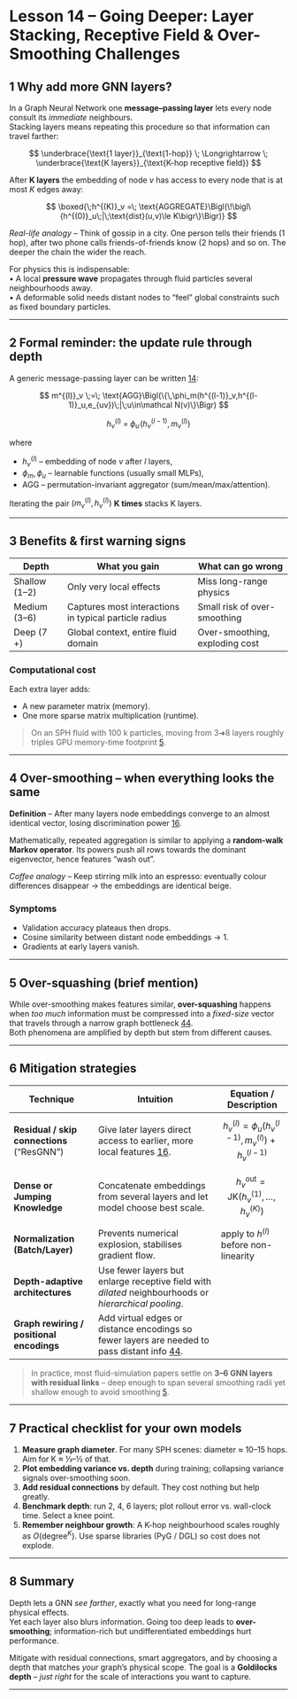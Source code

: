# Lesson 14 – Going Deeper: Layer Stacking, Receptive Field & Over-Smoothing Challenges  


## 1  Why add more GNN layers?  

In a Graph Neural Network one **message–passing layer** lets every node consult its *immediate* neighbours.  
Stacking layers means repeating this procedure so that information can travel farther:

<div align="center">

$$
\underbrace{\text{1 layer}}_{\text{1-hop}}
\; \Longrightarrow \;
\underbrace{\text{K layers}}_{\text{K-hop receptive field}}
$$
</div>

After **K layers** the embedding of node $v$ has access to every node that is at most $K$ edges away:

<div align="center">

$$
\boxed{\;h^{(K)}_v 
=\; \text{AGGREGATE}\Bigl(\!\bigl\{h^{(0)}_u\;|\;\text{dist}(u,v)\le K\bigr\}\Bigr)}
$$
</div>

*Real-life analogy* – Think of gossip in a city. One person tells their friends (1 hop), after two phone calls friends-of-friends know (2 hops) and so on. The deeper the chain the wider the reach.

For physics this is indispensable:  
• A local **pressure wave** propagates through fluid particles several neighbourhoods away.  
• A deformable solid needs distant nodes to “feel” global constraints such as fixed boundary particles.

---

## 2  Formal reminder: the update rule through depth  

A generic message-passing layer can be written [14]:

<div align="center">

$$
m^{(l)}_v \;=\;
\text{AGG}\Bigl(\{\,\phi_m(h^{(l-1)}_v,h^{(l-1)}_u,e_{uv})\;|\;u\in\mathcal N(v)\}\Bigr)
$$

$$
h^{(l)}_v \;=\;
\phi_u\!\bigl(h^{(l-1)}_v , m^{(l)}_v\bigr)
$$
</div>

where  
* $h^{(l)}_v$ – embedding of node $v$ after $l$ layers,  
* $\phi_m,\phi_u$ – learnable functions (usually small MLPs),  
* $\text{AGG}$ – permutation-invariant aggregator (sum/mean/max/attention).

Iterating the pair $\bigl(m^{(l)}_v, h^{(l)}_v\bigr)$ **K times** stacks K layers.

---

## 3  Benefits & first warning signs  

| Depth | What you gain | What can go wrong |
|-------|---------------|-------------------|
| Shallow (1–2) | Only very local effects | Miss long-range physics |
| Medium (3–6) | Captures most interactions in typical particle radius | Small risk of over-smoothing |
| Deep (7 +) | Global context, entire fluid domain | Over-smoothing, exploding cost |

### Computational cost  

Each extra layer adds:
* A new parameter matrix (memory).  
* One more sparse matrix multiplication (runtime).  

> On an SPH fluid with 100 k particles, moving from 3➜8 layers roughly triples GPU memory-time footprint [5].

---

## 4  Over-smoothing – when everything looks the same  

**Definition** – After many layers node embeddings converge to an almost identical vector, losing discrimination power [16].

Mathematically, repeated aggregation is similar to applying a **random-walk Markov operator**. Its powers push all rows towards the dominant eigenvector, hence features “wash out”.

*Coffee analogy* – Keep stirring milk into an espresso: eventually colour differences disappear → the embeddings are identical beige.

### Symptoms
* Validation accuracy plateaus then drops.  
* Cosine similarity between distant node embeddings → 1.  
* Gradients at early layers vanish.

---

## 5  Over-squashing (brief mention)  

While over-smoothing makes features similar, **over-squashing** happens when *too much* information must be compressed into a *fixed-size* vector that travels through a narrow graph bottleneck [44].  
Both phenomena are amplified by depth but stem from different causes.

---

## 6  Mitigation strategies  

| Technique | Intuition | Equation / Description |
|-----------|-----------|------------------------|
| **Residual / skip connections** (“ResGNN”) | Give later layers direct access to earlier, more local features [16]. | $$h^{(l)}_v = \phi_u(h^{(l-1)}_v,m^{(l)}_v) \;+\; h^{(l-1)}_v$$ |
| **Dense or Jumping Knowledge** | Concatenate embeddings from several layers and let model choose best scale. | $$h^{\text{out}}_v = \text{JK}\bigl(h^{(1)}_v,\dots,h^{(K)}_v\bigr)$$ |
| **Normalization (Batch/Layer)** | Prevents numerical explosion, stabilises gradient flow. | apply to $h^{(l)}$ before non-linearity |
| **Depth-adaptive architectures** | Use fewer layers but enlarge receptive field with *dilated* neighbourhoods or *hierarchical pooling*. ||
| **Graph rewiring / positional encodings** | Add virtual edges or distance encodings so fewer layers are needed to pass distant info [44]. ||

> In practice, most fluid-simulation papers settle on **3–6 GNN layers with residual links** – deep enough to span several smoothing radii yet shallow enough to avoid smoothing [5].

---

## 7  Practical checklist for your own models  

1. **Measure graph diameter**. For many SPH scenes: diameter ≈ 10–15 hops. Aim for K ≈ ⅓–½ of that.  
2. **Plot embedding variance vs. depth** during training; collapsing variance signals over-smoothing soon.  
3. **Add residual connections** by default. They cost nothing but help greatly.  
4. **Benchmark depth**: run 2, 4, 6 layers; plot rollout error vs. wall-clock time. Select a knee point.  
5. **Remember neighbour growth**: A K-hop neighbourhood scales roughly as $O(\text{degree}^K)$. Use sparse libraries (PyG / DGL) so cost does not explode.

---

## 8  Summary  

Depth lets a GNN *see farther*, exactly what you need for long-range physical effects.  
Yet each layer also blurs information. Going too deep leads to **over-smoothing**; information-rich but undifferentiated embeddings hurt performance.  

Mitigate with residual connections, smart aggregators, and by choosing a depth that matches *your* graph’s physical scope. The goal is a **Goldilocks depth** – *just right* for the scale of interactions you want to capture.

---

[5]: https://community.arm.com/arm-community-blogs/b/mobile-graphics-and-gaming-blog/posts/physics-simulation-graph-neural-networks-targeting-mobile
[14]: https://www.cs.mcgill.ca/~wlh/grl_book/files/GRL_Book-Chapter_5-GNNs.pdf
[16]: https://huggingface.co/blog/intro-graphml
[44]: https://rish-16.github.io/posts/gnn-math/
